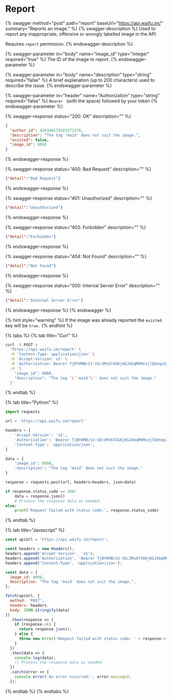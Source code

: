 # Report

{% swagger method="post" path="report" baseUrl="https://api.waifu.im/" summary="Reports an image." %}
{% swagger-description %}
Used to report any inappropriate, offensive or wrongly labelled image in the API.

Requires `report` permission.
{% endswagger-description %}

{% swagger-parameter in="body" name="image_id" type="integer" required="true" %}
The ID of the image to report.
{% endswagger-parameter %}

{% swagger-parameter in="body" name="description" type="string" required="false" %}
A brief explanation (up to 200 characters) used to describe the issue.
{% endswagger-parameter %}

{% swagger-parameter in="header" name="Authorization" type="string" required="false" %}
`Bearer ` (with the space) followed by your token
{% endswagger-parameter %}

{% swagger-response status="200: OK" description="" %}
```json
{
  "author_id": 428346579283272370,
  "description": "The tag 'maid' does not suit the image.",
  "existed": false,
  "image_id": 8008
}
```
{% endswagger-response %}

{% swagger-response status="400: Bad Request" description="" %}
```json
{"detail":"Bad Request"}
```
{% endswagger-response %}

{% swagger-response status="401: Unauthorized" description="" %}
```json
{"detail":"Unauthorized"}
```
{% endswagger-response %}

{% swagger-response status="403: Forbidden" description="" %}
```json
{"detail":"Forbidden"}
```
{% endswagger-response %}

{% swagger-response status="404: Not Found" description="" %}
```json
{"detail":"Not Found"}
```
{% endswagger-response %}

{% swagger-response status="500: Internal Server Error" description="" %}
```json
{"detail":"Internal Server Error"}
```
{% endswagger-response %}
{% endswagger %}

{% hint style="warning" %}
If the image was already reported the `existed` key will be `true.`
{% endhint %}

{% tabs %}
{% tab title="Curl" %}
```sh
curl -X POST \
  'https://api.waifu.im/report' \
  -H 'Content-Type: application/json' \
  -H 'Accept-Version: v5' \
  -H 'Authorization: Bearer TjBY0MBcS3-SEc3Ms6T4GKjHGJkbqM6McejlQdnqo2y47jWNLa4agsWYdJukocDqHpm2zYFO5z2AjMzkUSfLsCz1AgbDhSjKLMIOnhJGFgODgOkSnzaAWzvGZZPdbm6vOTxs2chmz-3DSRVzwQLl__eYE4Wnjtr0aIGzXlo82M0' \
  -d '{
    "image_id": 8008,
    "description": "The tag '\''maid'\'' does not suit the image."
  }'

```
{% endtab %}

{% tab title="Python" %}
```python
import requests

url = 'https://api.waifu.im/report'

headers = {
    'Accept-Version': 'v5',
    'Authorization': 'Bearer TjBY0MBcS3-SEc3Ms6T4GKjHGJkbqM6McejlQdnqo2y47jWNLa4agsWYdJukocDqHpm2zYFO5z2AjMzkUSfLsCz1AgbDhSjKLMIOnhJGFgODgOkSnzaAWzvGZZPdbm6vOTxs2chmz-3DSRVzwQLl__eYE4Wnjtr0aIGzXlo82M0',
    'Content-Type': 'application/json',
}

data = {
    'image_id': 8008,
    'description': "The tag 'maid' does not suit the image."
}

response = requests.post(url, headers=headers, json=data)

if response.status_code == 200:
    data = response.json()
    # Process the response data as needed
else:
    print('Request failed with status code:', response.status_code)

```
{% endtab %}

{% tab title="Javascript" %}
```javascript
const apiUrl = 'https://api.waifu.im/report';

const headers = new Headers();
headers.append('Accept-Version', 'v5');
headers.append('Authorization', 'Bearer TjBY0MBcS3-SEc3Ms6T4GKjHGJkbqM6McejlQdnqo2y47jWNLa4agsWYdJukocDqHpm2zYFO5z2AjMzkUSfLsCz1AgbDhSjKLMIOnhJGFgODgOkSnzaAWzvGZZPdbm6vOTxs2chmz-3DSRVzwQLl__eYE4Wnjtr0aIGzXlo82M0');
headers.append('Content-Type', 'application/json');

const data = {
  image_id: 8008,
  description: "The tag 'maid' does not suit the image.",
};

fetch(apiUrl, {
  method: 'POST',
  headers: headers,
  body: JSON.stringify(data)
})
  .then(response => {
    if (response.ok) {
      return response.json();
    } else {
      throw new Error('Request failed with status code: ' + response.status);
    }
  })
  .then(data => {
    console.log(data);
    // Process the response data as needed
  })
  .catch(error => {
    console.error('An error occurred:', error.message);
  });

```
{% endtab %}
{% endtabs %}
